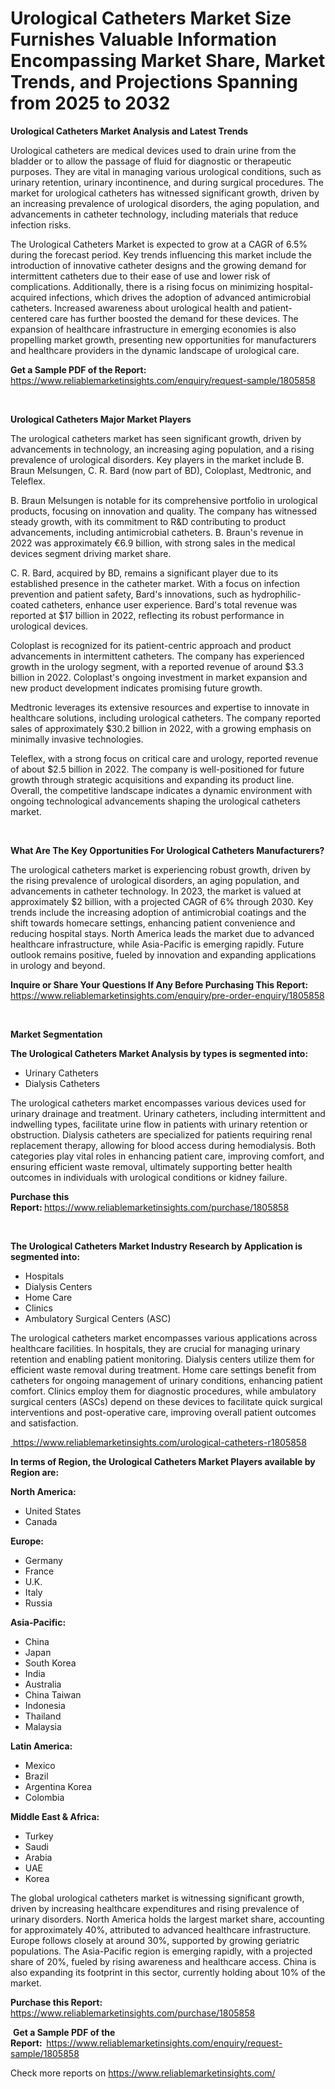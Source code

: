 <p><h1>Urological Catheters Market Size Furnishes Valuable Information Encompassing Market Share, Market Trends, and Projections Spanning from 2025 to 2032</h1></p><p><strong>Urological Catheters Market Analysis and Latest Trends</strong></p>
<p><p>Urological catheters are medical devices used to drain urine from the bladder or to allow the passage of fluid for diagnostic or therapeutic purposes. They are vital in managing various urological conditions, such as urinary retention, urinary incontinence, and during surgical procedures. The market for urological catheters has witnessed significant growth, driven by an increasing prevalence of urological disorders, the aging population, and advancements in catheter technology, including materials that reduce infection risks.</p><p>The Urological Catheters Market is expected to grow at a CAGR of 6.5% during the forecast period. Key trends influencing this market include the introduction of innovative catheter designs and the growing demand for intermittent catheters due to their ease of use and lower risk of complications. Additionally, there is a rising focus on minimizing hospital-acquired infections, which drives the adoption of advanced antimicrobial catheters. Increased awareness about urological health and patient-centered care has further boosted the demand for these devices. The expansion of healthcare infrastructure in emerging economies is also propelling market growth, presenting new opportunities for manufacturers and healthcare providers in the dynamic landscape of urological care.</p></p>
<p><strong>Get a Sample PDF of the Report:&nbsp;</strong> <a href="https://www.reliablemarketinsights.com/enquiry/request-sample/1805858?utm_campaign=1937&utm_medium=2&utm_source=Github&utm_content=ia&utm_term=04032025&utm_id=urological-catheters">https://www.reliablemarketinsights.com/enquiry/request-sample/1805858</a></p>
<p>&nbsp;</p>
<p><strong>Urological Catheters Major Market Players</strong></p>
<p><p>The urological catheters market has seen significant growth, driven by advancements in technology, an increasing aging population, and a rising prevalence of urological disorders. Key players in the market include B. Braun Melsungen, C. R. Bard (now part of BD), Coloplast, Medtronic, and Teleflex. </p><p>B. Braun Melsungen is notable for its comprehensive portfolio in urological products, focusing on innovation and quality. The company has witnessed steady growth, with its commitment to R&D contributing to product advancements, including antimicrobial catheters. B. Braun's revenue in 2022 was approximately €6.9 billion, with strong sales in the medical devices segment driving market share.</p><p>C. R. Bard, acquired by BD, remains a significant player due to its established presence in the catheter market. With a focus on infection prevention and patient safety, Bard's innovations, such as hydrophilic-coated catheters, enhance user experience. Bard's total revenue was reported at $17 billion in 2022, reflecting its robust performance in urological devices.</p><p>Coloplast is recognized for its patient-centric approach and product advancements in intermittent catheters. The company has experienced growth in the urology segment, with a reported revenue of around $3.3 billion in 2022. Coloplast's ongoing investment in market expansion and new product development indicates promising future growth.</p><p>Medtronic leverages its extensive resources and expertise to innovate in healthcare solutions, including urological catheters. The company reported sales of approximately $30.2 billion in 2022, with a growing emphasis on minimally invasive technologies.</p><p>Teleflex, with a strong focus on critical care and urology, reported revenue of about $2.5 billion in 2022. The company is well-positioned for future growth through strategic acquisitions and expanding its product line. Overall, the competitive landscape indicates a dynamic environment with ongoing technological advancements shaping the urological catheters market.</p></p>
<p>&nbsp;</p>
<p><strong>What Are The Key Opportunities For Urological Catheters Manufacturers?</strong></p>
<p><p>The urological catheters market is experiencing robust growth, driven by the rising prevalence of urological disorders, an aging population, and advancements in catheter technology. In 2023, the market is valued at approximately $2 billion, with a projected CAGR of 6% through 2030. Key trends include the increasing adoption of antimicrobial coatings and the shift towards homecare settings, enhancing patient convenience and reducing hospital stays. North America leads the market due to advanced healthcare infrastructure, while Asia-Pacific is emerging rapidly. Future outlook remains positive, fueled by innovation and expanding applications in urology and beyond.</p></p>
<p><strong>Inquire or Share Your Questions If Any Before Purchasing This Report:</strong> <a href="https://www.reliablemarketinsights.com/enquiry/pre-order-enquiry/1805858?utm_campaign=1937&utm_medium=2&utm_source=Github&utm_content=ia&utm_term=04032025&utm_id=urological-catheters">https://www.reliablemarketinsights.com/enquiry/pre-order-enquiry/1805858</a></p>
<p>&nbsp;</p>
<p><strong>Market Segmentation</strong></p>
<p><strong>The Urological Catheters Market Analysis by types is segmented into:</strong></p>
<p><ul><li>Urinary Catheters</li><li>Dialysis Catheters</li></ul></p>
<p><p>The urological catheters market encompasses various devices used for urinary drainage and treatment. Urinary catheters, including intermittent and indwelling types, facilitate urine flow in patients with urinary retention or obstruction. Dialysis catheters are specialized for patients requiring renal replacement therapy, allowing for blood access during hemodialysis. Both categories play vital roles in enhancing patient care, improving comfort, and ensuring efficient waste removal, ultimately supporting better health outcomes in individuals with urological conditions or kidney failure.</p></p>
<p><strong>Purchase this Report:&nbsp;</strong><a href="https://www.reliablemarketinsights.com/purchase/1805858?utm_campaign=1937&utm_medium=2&utm_source=Github&utm_content=ia&utm_term=04032025&utm_id=urological-catheters">https://www.reliablemarketinsights.com/purchase/1805858</a></p>
<p>&nbsp;</p>
<p><strong>The Urological Catheters Market Industry Research by Application is segmented into:</strong></p>
<p><ul><li>Hospitals</li><li>Dialysis Centers</li><li>Home Care</li><li>Clinics</li><li>Ambulatory Surgical Centers (ASC)</li></ul></p>
<p><p>The urological catheters market encompasses various applications across healthcare facilities. In hospitals, they are crucial for managing urinary retention and enabling patient monitoring. Dialysis centers utilize them for efficient waste removal during treatment. Home care settings benefit from catheters for ongoing management of urinary conditions, enhancing patient comfort. Clinics employ them for diagnostic procedures, while ambulatory surgical centers (ASCs) depend on these devices to facilitate quick surgical interventions and post-operative care, improving overall patient outcomes and satisfaction.</p></p>
<p><a href="https://www.reliablemarketinsights.com/urological-catheters-r1805858?utm_campaign=1937&utm_medium=2&utm_source=Github&utm_content=ia&utm_term=04032025&utm_id=urological-catheters">&nbsp;https://www.reliablemarketinsights.com/urological-catheters-r1805858</a></p>
<p><strong>In terms of Region, the Urological Catheters Market Players available by Region are:</strong></p>
<p>
    <p> <strong> North America: </strong>
        <ul>
            <li>United States</li>
            <li>Canada</li>
        </ul>
        </p> 
    <p> <strong> Europe: </strong>
        <ul>
            <li>Germany</li>
            <li>France</li>
            <li>U.K.</li>
            <li>Italy</li>
            <li>Russia</li>
        </ul>
        </p> 
    <p> <strong> Asia-Pacific: </strong>
        <ul>
            <li>China</li>
            <li>Japan</li>
            <li>South Korea</li>
            <li>India</li>
            <li>Australia</li>
            <li>China Taiwan</li>
            <li>Indonesia</li>
            <li>Thailand</li>
            <li>Malaysia</li>
        </ul>
        </p> 
    <p> <strong> Latin America: </strong>
        <ul>
            <li>Mexico</li>
            <li>Brazil</li>
            <li>Argentina Korea</li>
            <li>Colombia</li>
        </ul>
        </p> 
    <p> <strong> Middle East & Africa: </strong>
        <ul>
            <li>Turkey</li>
            <li>Saudi</li>
            <li>Arabia</li>
            <li>UAE</li>
            <li>Korea</li>
        </ul>
    </p>
    </p>
<p><p>The global urological catheters market is witnessing significant growth, driven by increasing healthcare expenditures and rising prevalence of urinary disorders. North America holds the largest market share, accounting for approximately 40%, attributed to advanced healthcare infrastructure. Europe follows closely at around 30%, supported by growing geriatric populations. The Asia-Pacific region is emerging rapidly, with a projected share of 20%, fueled by rising awareness and healthcare access. China is also expanding its footprint in this sector, currently holding about 10% of the market.</p></p>
<p><strong>Purchase this Report: </strong><a href="https://www.reliablemarketinsights.com/purchase/1805858?utm_campaign=1937&utm_medium=2&utm_source=Github&utm_content=ia&utm_term=04032025&utm_id=urological-catheters">https://www.reliablemarketinsights.com/purchase/1805858</a></p>
<p>&nbsp;<strong>Get a Sample PDF of the Report:&nbsp;&nbsp;</strong><a href="https://www.reliablemarketinsights.com/enquiry/request-sample/1805858?utm_campaign=1937&utm_medium=2&utm_source=Github&utm_content=ia&utm_term=04032025&utm_id=urological-catheters">https://www.reliablemarketinsights.com/enquiry/request-sample/1805858</a></p>
<p><strong></strong></p>
<p>Check more reports on <a href="https://www.reliablemarketinsights.com/?utm_campaign=1937&utm_medium=2&utm_source=Github&utm_content=ia&utm_term=04032025&utm_id=urological-catheters">https://www.reliablemarketinsights.com/</a></p>